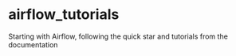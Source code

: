 # airflow_tutorials
Starting with Airflow, following the quick star and tutorials from the documentation
